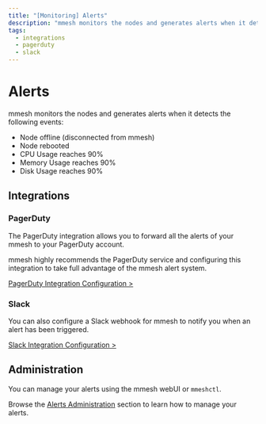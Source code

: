 ```yaml
---
title: "[Monitoring] Alerts"
description: "mmesh monitors the nodes and generates alerts when it detects a node is unhealthy. Integrations with PagerDuty and Slack are supported."
tags:
  - integrations
  - pagerduty
  - slack
---
```


# Alerts

mmesh monitors the nodes and generates alerts when it detects the following events:

- Node offline (disconnected from mmesh)
- Node rebooted
- CPU Usage reaches 90%
- Memory Usage reaches 90%
- Disk Usage reaches 90%

## Integrations

### PagerDuty

The PagerDuty integration allows you to forward all the alerts of your mmesh to your PagerDuty account.

mmesh highly recommends the PagerDuty service and configuring this integration to take full advantage of the mmesh alert system.

[PagerDuty Integration Configuration >](/platform/administration/account/#pagerduty)

### Slack

You can also configure a Slack webhook for mmesh to notify you when an alert has been triggered.

[Slack Integration Configuration >](/platform/administration/account/#slack)

## Administration

You can manage your alerts using the mmesh webUI or `mmeshctl`.

Browse the [Alerts Administration](/platform/administration/alerts/) section
to learn how to manage your alerts.

